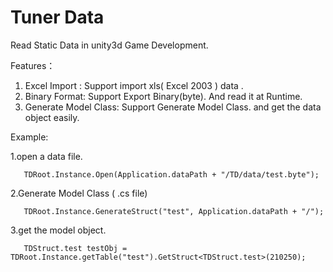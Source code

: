 Tuner Data
==========
Read Static Data in unity3d Game Development.

Features：

  1. Excel Import : Support import xls( Excel 2003 ) data .
  2. Binary Format: Support Export Binary(byte). And read it at Runtime.
  3. Generate Model Class: Support Generate Model Class. and get the data object easily.

Example:
  
   1.open a data file.
   
       TDRoot.Instance.Open(Application.dataPath + "/TD/data/test.byte");
       
   2.Generate Model Class ( .cs file)
   
       TDRoot.Instance.GenerateStruct("test", Application.dataPath + "/");
       
   3.get the model object.
   
       TDStruct.test testObj = TDRoot.Instance.getTable("test").GetStruct<TDStruct.test>(210250);
      
  
